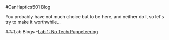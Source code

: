 #CanHaptics501 Blog

You probably have not much choice but to be here, and neither do I, so let's try to make it worthwhile... 

###Lab Blogs
-[Lab 1: No Tech Puppeteering]()
